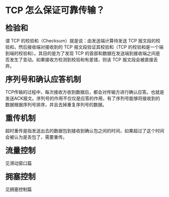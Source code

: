 # TCP 怎么保证可靠传输？

<font size=5>**检验和**</font>

谓 TCP 的校验和（Checksum）就是说：由发送端计算待发送 TCP 报文段的校验和，然后接收端对接收到的 TCP 报文段验证其校验和（TCP 的校验和是一个端到端的校验和）。其目的是为了发现 TCP 的首部和数据在发送端到接收端之间是否发生了变动。如果接收方检测到校验和有差错，则该 TCP 报文段会被直接丢弃。

<font size=5>**序列号和确认应答机制**</font>

TCP传输的过程中，每次接收方收到数据后，都会对传输方进行确认应答。也就是发送ACK报文。序列号的作用不仅仅是应答的作用，有了序列号能够将接收到的数据根据序列号排序，并且去掉重复序列号的数据。

<font size=5>**重传机制**</font>

超时重传是指发送出去的数据包到接收到确认包之间的时间，如果超过了这个时间会被认为是丢包了，需要重传。

<font size=5>**流量控制**</font>

见滑动窗口篇

<font size=5>**拥塞控制**</font>

见拥塞控制篇

